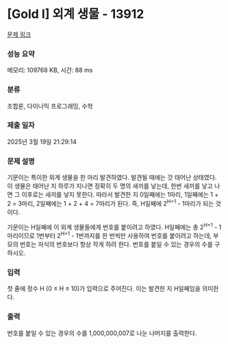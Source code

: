 # [Gold I] 외계 생물 - 13912 

[문제 링크](https://www.acmicpc.net/problem/13912) 

### 성능 요약

메모리: 109768 KB, 시간: 88 ms

### 분류

조합론, 다이나믹 프로그래밍, 수학

### 제출 일자

2025년 3월 19일 21:29:14

### 문제 설명

<p>기문이는 특이한 외계 생물을 한 마리 발견하였다. 발견될 때에는 갓 태어난 상태였다. 이 생물은 태어난 지 하루가 지나면 정확히 두 명의 새끼를 낳는데, 한번 새끼를 낳고 나면 그 이후로는 새끼를 낳지 못한다. 따라서 발견한 지 0일째에는 1마리, 1일째에는 1 + 2 = 3마리, 2일째에는 1 + 2 + 4 = 7마리가 된다. 즉, H일째에 2<sup>H+1</sup> - 1마리가 되는 것이다.</p>

<p>기문이는 H일째에 이 외계 생물들에게 번호를 붙이려고 하였다. H일째에는 총 2<sup>H+1</sup> - 1마리이므로 1번부터 2<sup>H+1</sup> - 1번까지를 한 번씩만 사용하여 번호를 붙이려고 하는데, 부모의 번호는 자식의 번호보다 항상 작게 하려 한다. 번호를 붙일 수 있는 경우의 수를 구하시오.</p>

### 입력 

 <p>첫 줄에 정수 H (0 ≤ H ≤ 10)가 입력으로 주어진다. 이는 발견한 지 H일째임을 의미한다.</p>

### 출력 

 <p>번호를 붙일 수 있는 경우의 수를 1,000,000,007로 나눈 나머지를 출력한다.</p>

